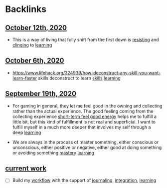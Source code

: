 
# Backlinks
## [October 12th, 2020](<October 12th, 2020.md>)
- This is a way of living that fully shift from the first down is [resisting](<resisting.md>) and [clinging](<clinging.md>) to [learning](<learning.md>)

## [October 6th, 2020](<October 6th, 2020.md>)
- https://www.lifehack.org/324939/how-deconstruct-any-skill-you-want-learn-faster skills deconstruct to learn [skills](<skills.md>) [learning](<learning.md>)

## [September 19th, 2020](<September 19th, 2020.md>)
- For gaming in general, they let me feel good in the owning and collecting rather than the actual experience. The good feeling coming from the collecting experience [short-term feel good energy](<short-term feel good energy.md>) helps me to fulfill a little bit, but this kind of fulfillment is not real and superficial. I want to fulfill myself in a much more deeper that involves my self through a deep [learning](<learning.md>)

- We are always in the process of master something, either conscious or unconscious, either positive or negative, either good at doing something or avoiding something [mastery](<mastery.md>) [learning](<learning.md>)

## [current work](<current work.md>)
- [ ] Build my [workflow](<workflow.md>) with the support of [journaling](<journaling.md>), [integration](<integration.md>), [learning](<learning.md>)

